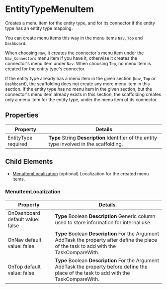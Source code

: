 # EntityTypeMenuItem

Creates a menu item for the entity type, and for its connector if the entity type has an entity type
mapping.

You can create menu items this way in the menu items `Nav`, `Top` and `Dashboard`.

When choosing `Nav`, it creates the connector's menu item under the `Nav_Connectors` menu item if
you have it, otherwise it creates the connector's menu item under `Nav`. When choosing `Top`, no
menu item is created for the entity type's connector.

If the entity type already has a menu item in the given section (`Nav`, `Top` or `Dashboard`), the
scaffolding does not create any more menu item in this section. If the entity type has no menu item
in the given section, but the connector's menu item already exists in this section, the scaffolding
creates only a menu item for the entity type, under the menu item of its connector.

## Properties

| Property            | Details                                                                                    |
| ------------------- | ------------------------------------------------------------------------------------------ |
| EntityType required | **Type** String **Description** Identifier of the entity type involved in the scaffolding. |

## Child Elements

- [MenuItemLocalization](#menuitemlocalization) (optional) Localization for the created menu items.

### MenuItemLocalization

| Property                         | Details                                                                                                                                     |
| -------------------------------- | ------------------------------------------------------------------------------------------------------------------------------------------- |
| OnDashboard default value: false | **Type** Boolean **Description** Generic column used to store information for internal use.                                                 |
| OnNav default value: false       | **Type** Boolean **Description** For the Argument AddTask the property after define the place of the task to add with the TaskCompareWith.  |
| OnTop default value: false       | **Type** Boolean **Description** For the Argument AddTask the property before define the place of the task to add with the TaskCompareWith. |
